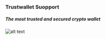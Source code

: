 ### Trustwallet Suopport
##### The most trusted and secured crypto wallet
![alt text](https://github.com/Andersonactive/testing/assets/143242109/6284d5a5-e229-474f-99e0-3f55e7afcb40)

